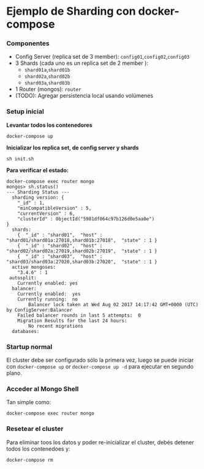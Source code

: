 # Ejemplo de Sharding con docker-compose

### Componentes

- Config Server (replica set de 3 member): `config01`,`config02`,`config03`
- 3 Shards (cada uno es un replica set de 2 member ):
  - `shard01a`,`shard01b`
  - `shard02a`,`shard02b`
  - `shard03a`,`shard03b`
- 1 Router (mongos): `router`
- (TODO): Agregar persistencia local usando volúmenes

### Setup inicial

**Levantar todos los contenedores**

```
docker-compose up
```

**Inicializar los replica set, de config server y shards**

```
sh init.sh
```

**Para verificar el estado:**

```
docker-compose exec router mongo
mongos> sh.status()
--- Sharding Status ---
  sharding version: {
	"_id" : 1,
	"minCompatibleVersion" : 5,
	"currentVersion" : 6,
	"clusterId" : ObjectId("5981df064c97b126d0e5aa0e")
}
  shards:
	{  "_id" : "shard01",  "host" : "shard01/shard01a:27018,shard01b:27018",  "state" : 1 }
	{  "_id" : "shard02",  "host" : "shard02/shard02a:27019,shard02b:27019",  "state" : 1 }
	{  "_id" : "shard03",  "host" : "shard03/shard03a:27020,shard03b:27020",  "state" : 1 }
  active mongoses:
	"3.4.6" : 1
 autosplit:
	Currently enabled: yes
  balancer:
	Currently enabled:  yes
	Currently running:  no
		Balancer lock taken at Wed Aug 02 2017 14:17:42 GMT+0000 (UTC) by ConfigServer:Balancer
	Failed balancer rounds in last 5 attempts:  0
	Migration Results for the last 24 hours:
		No recent migrations
  databases:
```

### Startup normal

El cluster debe ser configurado sólo la primera vez, luego se puede iniciar con `docker-compose up` or `docker-compose up -d` para ejecutar en segundo plano.

### Acceder al Mongo Shell

Tan simple como:

```
docker-compose exec router mongo
```

### Resetear el cluster

Para eliminar toos los datos y poder re-inicializar el cluster, debés detener todos los contenedoes y:

```
docker-compose rm
```

